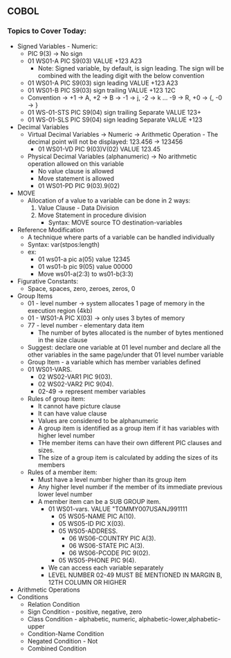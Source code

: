 ## COBOL
### Topics to Cover Today:
- Signed Variables - Numeric:
    - PIC 9(3) -> No sign
    - 01 WS01-A     PIC S9(03) VALUE +123 A23
        - Note: Signed variable, by default, is sign leading. The sign will be combined with the leading digit with the below convention
    - 01 WS01-A     PIC S9(03) sign leading VALUE +123 A23
    - 01 WS01-B     PIC S9(03) sign trailing VALUE +123 12C
    - Convention -> +1 -> A, +2 -> B -> -1 -> j, -2 -> k ... -9 -> R, +0 -> {, -0 -> }
    - 01 WS-01-STS    PIC S9(04) sign trailing Separate VALUE 123+
    - 01 WS-01-SLS    PIC S9(04) sign leading  Separate VALUE +123
- Decimal Variables
    - Virtual Decimal Variables -> Numeric -> Arithmetic Operation - The decimal point will not be displayed: 123.456 -> 123456
        - 01 WS01-VD    PIC 9(03)V(02) VALUE 123.45
    - Physical Decimal Variables (alphanumeric) -> No arithmetic operation allowed on this variable
        - No value clause is allowed
        - Move statement is allowed
        - 01 WS01-PD    PIC 9(03).9(02)
- MOVE
    - Allocation of a value to a variable can be done in 2 ways:
        1. Value Clause - Data Division
        2. Move Statement in procedure division
            - Syntax: MOVE source TO destination-variables
- Reference Modification
    - A technique where parts of a variable can be handled individually
    - Syntax: var(stpos:length)
    - ex:
        - 01 ws01-a pic a(05) value 12345
        - 01 ws01-b pic 9(05) value 00000
        - Move ws01-a(2:3) to ws01-b(3:3)
- Figurative Constants:
    - Space, spaces, zero, zeroes, zeros, 0
- Group Items 
    - 01 - level number -> system allocates 1 page of memory in the execution region (4kb)
    - 01 - WS01-A PIC X(03) -> only uses 3 bytes of memory
    - 77 - level number - elementary data item
        - The number of bytes allocated is the number of bytes mentioned in the size clause
    - Suggest: declare one variable at 01 level number and declare all the other variables in the same page/under that 01 level number variable
    - Group Item - a variable which has member variables defined
    - 01 WS01-VARS. 
        - 02 WS02-VAR1        PIC 9(03).
        - 02 WS02-VAR2        PIC 9(04).
        - 02-49 -> represent member variables
    - Rules of group item:
        - It cannot have picture clause
        - It can have value clause
        - Values are considered to be alphanumeric
        - A group item is identified as a group item if it has variables with higher level number
        - THe member items can have their own different PIC clauses and sizes.
        - The size of a group item is calculated by adding the sizes of its members
    - Rules of a member item:
        - Must have a level number higher than its group item
        - Any higher level number if the member of its immediate previous lower level number
        - A member item can be a SUB GROUP item.
            - 01 WS01-vars. VALUE "TOMMY007USANJ991111
                - 05 WS05-NAME     PIC A(10).
                - 05 WS05-ID       PIC X(03).
                - 05 WS05-ADDRESS.
                    - 06 WS06-COUNTRY  PIC A(3).
                    - 06 WS06-STATE    PIC A(3).
                    - 06 WS06-PCODE    PIC 9(02).
                - 05 WS05-PHONE     PIC 9(4).
            - We can access each variable separately
            - LEVEL NUMBER 02-49 MUST BE MENTIONED IN MARGIN B, 12TH COLUMN OR HIGHER
- Arithmetic Operations
- Conditions
    - Relation Condition
    - Sign Condition - positive, negative, zero
    - Class Condition - alphabetic, numeric, alphabetic-lower,alphabetic-upper
    - Condition-Name Condition
    - Negated Condition - Not
    - Combined Condition